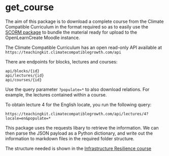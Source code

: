 # get_course

The aim of this package is to download a complete course from the Climate Compatible Curriculum
in the format required so as to easily use the [SCORM package](https://github.com/ClimateCompatibleGrowth/scorm_package)
to bundle the material ready for upload to the OpenLearnCreate Moodle instance.

The Climate Compatible Curriculum has an open read-only API available at ``https://teachingkit.climatecompatiblegrowth.com/api``

There are endpoints for blocks, lectures and courses:

    api/blocks/{id}
    api/lectures/{id}
    api/courses/{id}

Use the query parameter `?populate=*` to also download relations. For example, the lectures contained within a course.

To obtain lecture 4 for the English locate, you run the following query:

    https://teachingkit.climatecompatiblegrowth.com/api/lectures/4?locale=en&populate=*

This package uses the requests libary to retrieve the information. We can then parse the JSON payload as a Python dictionary,
and write out the information to markdown files in the required folder structure.

The structure needed is shown in the [Infrastructure Resilience course](https://github.com/ClimateCompatibleGrowth/nismod_teaching_kit)
